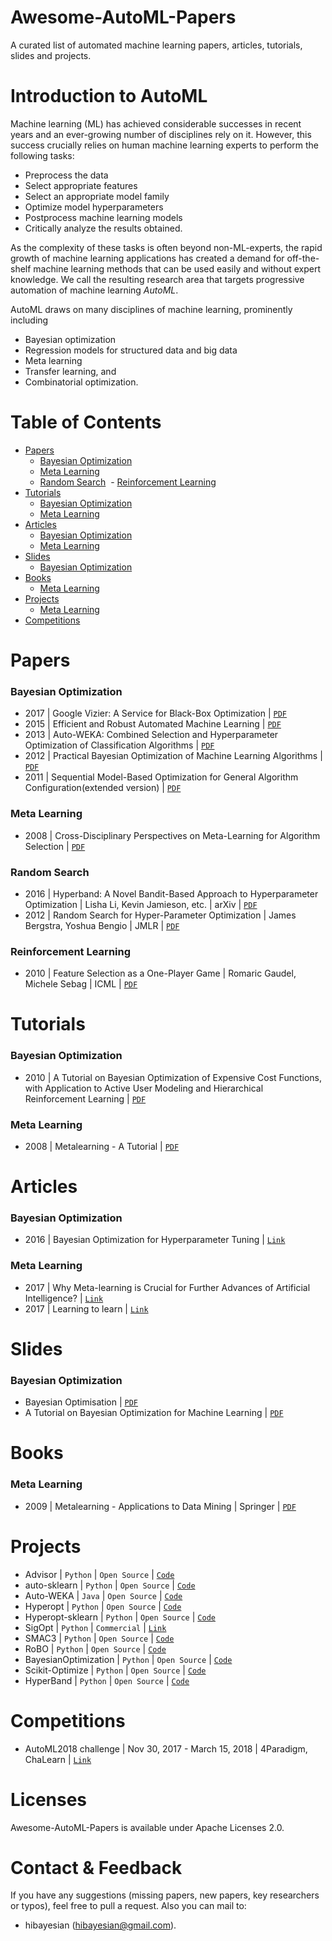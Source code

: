 # Awesome-AutoML-Papers 

A curated list of automated machine learning papers, articles, tutorials, slides and projects.

# Introduction to AutoML
Machine learning (ML) has achieved considerable successes in recent years and an ever-growing number of disciplines rely on it. However, this success crucially relies on human machine learning experts to perform the following tasks:
+ Preprocess the data
+ Select appropriate features
+ Select an appropriate model family
+ Optimize model hyperparameters
+ Postprocess machine learning models
+ Critically analyze the results obtained.

As the complexity of these tasks is often beyond non-ML-experts, the rapid growth of machine learning applications has created a demand for off-the-shelf machine learning methods that can be used easily and without expert knowledge. We call the resulting research area that targets progressive automation of machine learning *AutoML*.

AutoML draws on many disciplines of machine learning, prominently including
+ Bayesian optimization
+ Regression models for structured data and big data
+ Meta learning
+ Transfer learning, and
+ Combinatorial optimization.

# Table of Contents

+ [Papers](#papers)
  - [Bayesian Optimization](#bayesian-optimization)
  - [Meta Learning](#meta-learning)
  - [Random Search](#random-search)
  - [Reinforcement Learning](#reinforcement-learning)
+ [Tutorials](#tutorials)
  - [Bayesian Optimization](#bayesian-optimization)
  - [Meta Learning](#meta-learning)
+ [Articles](#articles)
  - [Bayesian Optimization](#bayesian-optimization)
  - [Meta Learning](#meta-learning)
+ [Slides](#slides)
  - [Bayesian Optimization](#bayesian-optimization)
+ [Books](#books)
  - [Meta Learning](#meta-learning)
+ [Projects](#projects)
  - [Meta Learning](#meta-learning)
+ [Competitions](#competitions)

# Papers
### Bayesian Optimization
+ 2017 | Google Vizier: A Service for Black-Box Optimization | [`PDF`](https://static.googleusercontent.com/media/research.google.com/zh-CN//pubs/archive/46180.pdf)
+ 2015 | Efficient and Robust Automated Machine Learning | [`PDF`](https://papers.nips.cc/paper/5872-efficient-and-robust-automated-machine-learning.pdf)
+ 2013 | Auto-WEKA: Combined Selection and Hyperparameter Optimization of Classification Algorithms | [`PDF`](http://www.cs.ubc.ca/labs/beta/Projects/autoweka/papers/autoweka.pdf)
+ 2012 | Practical Bayesian Optimization of Machine Learning Algorithms | [`PDF`](https://papers.nips.cc/paper/4522-practical-bayesian-optimization-of-machine-learning-algorithms.pdf)
+ 2011 | Sequential Model-Based Optimization for General Algorithm Configuration(extended version) | [`PDF`](https://www.cs.ubc.ca/~hutter/papers/10-TR-SMAC.pdf)
### Meta Learning
+ 2008 | Cross-Disciplinary Perspectives on Meta-Learning for Algorithm Selection | [`PDF`](https://dl.acm.org/citation.cfm?id=1456656)
### Random Search
+ 2016 | Hyperband: A Novel Bandit-Based Approach to Hyperparameter Optimization | Lisha Li, Kevin Jamieson, etc. | arXiv |  [`PDF`](https://arxiv.org/pdf/1603.06560.pdf)
+ 2012 | Random Search for Hyper-Parameter Optimization | James Bergstra, Yoshua Bengio | JMLR | [`PDF`](http://www.jmlr.org/papers/volume13/bergstra12a/bergstra12a.pdf)
### Reinforcement Learning
+ 2010 | Feature Selection as a One-Player Game | Romaric Gaudel, Michele Sebag | ICML | [`PDF`](https://hal.archives-ouvertes.fr/inria-00484049/document)

# Tutorials
### Bayesian Optimization
+ 2010 | A Tutorial on Bayesian Optimization of Expensive Cost Functions, with Application to Active User Modeling and Hierarchical Reinforcement Learning | [`PDF`](https://arxiv.org/pdf/1012.2599v1.pdf)
### Meta Learning
+ 2008 | Metalearning - A Tutorial | [`PDF`](https://pdfs.semanticscholar.org/5794/1a4891f673cadf06fba02419372aad85c3bb.pdf)

# Articles
### Bayesian Optimization
+ 2016 | Bayesian Optimization for Hyperparameter Tuning | [`Link`](https://arimo.com/data-science/2016/bayesian-optimization-hyperparameter-tuning/)
### Meta Learning
+ 2017 | Why Meta-learning is Crucial for Further Advances of Artificial Intelligence? | [`Link`](https://chatbotslife.com/why-meta-learning-is-crucial-for-further-advances-of-artificial-intelligence-c2df55959adf)
+ 2017 | Learning to learn | [`Link`](http://bair.berkeley.edu/blog/2017/07/18/learning-to-learn/)

# Slides
### Bayesian Optimization
+ Bayesian Optimisation | [`PDF`](https://github.com/hibayesian/awesome-automl-papers/blob/master/resource/slides/%5Bslides%5D-bayesian-optimisation.pdf)
+ A Tutorial on Bayesian Optimization for Machine Learning | [`PDF`](https://github.com/hibayesian/awesome-automl-papers/blob/master/resource/slides/%5Bslides%5D-a-tutorial-on-bayesian-optimization-for-machine-learning.pdf)

# Books
### Meta Learning
+ 2009 | Metalearning - Applications to Data Mining | Springer | [`PDF`](http://www.springer.com/la/book/9783540732624)

# Projects
+ Advisor | `Python` | `Open Source` | [`Code`](https://github.com/tobegit3hub/advisor)
+ auto-sklearn | `Python` | `Open Source` | [`Code`](https://github.com/automl/auto-sklearn)
+ Auto-WEKA | `Java` | `Open Source` | [`Code`](https://github.com/automl/autoweka)
+ Hyperopt | `Python` | `Open Source` | [`Code`](https://github.com/hyperopt/hyperopt)
+ Hyperopt-sklearn | `Python` | `Open Source` | [`Code`](https://github.com/hyperopt/hyperopt-sklearn)
+ SigOpt | `Python` | `Commercial` | [`Link`](https://sigopt.com/)
+ SMAC3 | `Python` | `Open Source` | [`Code`](https://github.com/automl/SMAC3)
+ RoBO | `Python` | `Open Source` | [`Code`](https://github.com/automl/RoBO)
+ BayesianOptimization | `Python` | `Open Source` | [`Code`](https://github.com/fmfn/BayesianOptimization)
+ Scikit-Optimize | `Python` | `Open Source` | [`Code`](https://github.com/scikit-optimize/scikit-optimize)
+ HyperBand | `Python` | `Open Source` | [`Code`](https://github.com/zygmuntz/hyperband)

# Competitions
+ AutoML2018 challenge | Nov 30, 2017 - March 15, 2018 | 4Paradigm, ChaLearn | [`Link`](https://competitions.codalab.org/competitions/17767)

# Licenses
Awesome-AutoML-Papers is available under Apache Licenses 2.0.

# Contact & Feedback
If you have any suggestions (missing papers, new papers, key researchers or typos), feel free to pull a request. Also you can mail to:
+ hibayesian (hibayesian@gmail.com).
